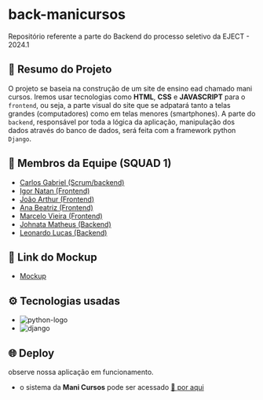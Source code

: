 # back-manicursos
Repositório referente a parte do Backend do processo seletivo da EJECT - 2024.1

## 📝 Resumo do Projeto

O projeto se baseia na construção de um site de ensino ead chamado mani cursos. Iremos usar tecnologias como **HTML**, **CSS** e **JAVASCRIPT** para o `frontend`, ou seja, a parte visual do site que se adpatará tanto a telas grandes (computadores) como em telas menores (smartphones). A parte do `backend`, responsável por toda a lógica da aplicação, manipulação dos dados através do banco de dados, será feita com a framework python `Django`.

## 👤 Membros da Equipe (SQUAD 1)
- [Carlos Gabriel (Scrum/backend)](https://github.com/CarlosG18)
- [Igor Natan (Frontend)](https://github.com/Igoonx)
- [João Arthur (Frontend)](https://github.com/jagaldino)
- [Ana Beatriz (Frontend)](https://github.com/beatrizcabralp)
- [Marcelo Vieira (Frontend)](https://github.com/)
- [Johnata Matheus (Backend)](https://github.com/johnata-matheus)
- [Leonardo Lucas (Backend)](https://github.com/)

## 🎨 Link do Mockup

- [Mockup](https://www.figma.com/file/s8adR5JyxpsAfT7NJseBte/mockup-prosempre-2024.1---fronts-%26-backs?type=design&node-id=0%3A1&mode=design&t=5mqZBQKmnrPcQxoi-1)

## ⚙️ Tecnologias usadas

- ![python-logo](https://img.shields.io/badge/python-3.10.12-yellow?style=for-the-badge&logo=python&labelColor=blue&logoColor=white)
- ![django](https://img.shields.io/badge/django-5.0.3-228B22?style=for-the-badge&logo=django&labelColor=228B22)

## 🌐 Deploy

observe nossa aplicação em funcionamento.

- o sistema da **Mani Cursos** pode ser acessado [🔗 por aqui](https://manicursosdeploy.pythonanywhere.com/curso/)

